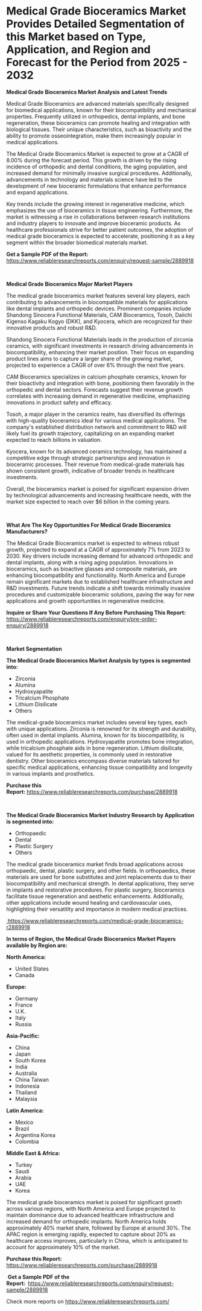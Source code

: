 <p><h1>Medical Grade Bioceramics Market Provides Detailed Segmentation of this Market based on Type, Application, and Region and Forecast for the Period from 2025 - 2032</h1></p><p><strong>Medical Grade Bioceramics Market Analysis and Latest Trends</strong></p>
<p><p>Medical Grade Bioceramics are advanced materials specifically designed for biomedical applications, known for their biocompatibility and mechanical properties. Frequently utilized in orthopedics, dental implants, and bone regeneration, these bioceramics can promote healing and integration with biological tissues. Their unique characteristics, such as bioactivity and the ability to promote osseointegration, make them increasingly popular in medical applications.</p><p>The Medical Grade Bioceramics Market is expected to grow at a CAGR of 8.00% during the forecast period. This growth is driven by the rising incidence of orthopedic and dental conditions, the aging population, and increased demand for minimally invasive surgical procedures. Additionally, advancements in technology and materials science have led to the development of new bioceramic formulations that enhance performance and expand applications.</p><p>Key trends include the growing interest in regenerative medicine, which emphasizes the use of bioceramics in tissue engineering. Furthermore, the market is witnessing a rise in collaborations between research institutions and industry players to innovate and improve bioceramic products. As healthcare professionals strive for better patient outcomes, the adoption of medical grade bioceramics is expected to accelerate, positioning it as a key segment within the broader biomedical materials market.</p></p>
<p><strong>Get a Sample PDF of the Report:&nbsp;</strong> <a href="https://www.reliableresearchreports.com/enquiry/request-sample/2889918?utm_campaign=3051&utm_medium=2&utm_source=Github&utm_content=ia&utm_term=14032025&utm_id=medical-grade-bioceramics">https://www.reliableresearchreports.com/enquiry/request-sample/2889918</a></p>
<p>&nbsp;</p>
<p><strong>Medical Grade Bioceramics Major Market Players</strong></p>
<p><p>The medical grade bioceramics market features several key players, each contributing to advancements in biocompatible materials for applications like dental implants and orthopedic devices. Prominent companies include Shandong Sinocera Functional Materials, CAM Bioceramics, Tosoh, Daiichi Kigenso Kagaku Kogyo (DKK), and Kyocera, which are recognized for their innovative products and robust R&D.</p><p>Shandong Sinocera Functional Materials leads in the production of zirconia ceramics, with significant investments in research driving advancements in biocompatibility, enhancing their market position. Their focus on expanding product lines aims to capture a larger share of the growing market, projected to experience a CAGR of over 6% through the next five years.</p><p>CAM Bioceramics specializes in calcium phosphate ceramics, known for their bioactivity and integration with bone, positioning them favorably in the orthopedic and dental sectors. Forecasts suggest their revenue growth correlates with increasing demand in regenerative medicine, emphasizing innovations in product safety and efficacy.</p><p>Tosoh, a major player in the ceramics realm, has diversified its offerings with high-quality bioceramics ideal for various medical applications. The company's established distribution network and commitment to R&D will likely fuel its growth trajectory, capitalizing on an expanding market expected to reach billions in valuation.</p><p>Kyocera, known for its advanced ceramics technology, has maintained a competitive edge through strategic partnerships and innovation in bioceramic processes. Their revenue from medical-grade materials has shown consistent growth, indicative of broader trends in healthcare investments.</p><p>Overall, the bioceramics market is poised for significant expansion driven by technological advancements and increasing healthcare needs, with the market size expected to reach over $6 billion in the coming years.</p></p>
<p>&nbsp;</p>
<p><strong>What Are The Key Opportunities For Medical Grade Bioceramics Manufacturers?</strong></p>
<p><p>The Medical Grade Bioceramics market is expected to witness robust growth, projected to expand at a CAGR of approximately 7% from 2023 to 2030. Key drivers include increasing demand for advanced orthopedic and dental implants, along with a rising aging population. Innovations in bioceramics, such as bioactive glasses and composite materials, are enhancing biocompatibility and functionality. North America and Europe remain significant markets due to established healthcare infrastructure and R&D investments. Future trends indicate a shift towards minimally invasive procedures and customizable bioceramic solutions, paving the way for new applications and growth opportunities in regenerative medicine.</p></p>
<p><strong>Inquire or Share Your Questions If Any Before Purchasing This Report:</strong> <a href="https://www.reliableresearchreports.com/enquiry/pre-order-enquiry/2889918?utm_campaign=3051&utm_medium=2&utm_source=Github&utm_content=ia&utm_term=14032025&utm_id=medical-grade-bioceramics">https://www.reliableresearchreports.com/enquiry/pre-order-enquiry/2889918</a></p>
<p>&nbsp;</p>
<p><strong>Market Segmentation</strong></p>
<p><strong>The Medical Grade Bioceramics Market Analysis by types is segmented into:</strong></p>
<p><ul><li>Zirconia</li><li>Alumina</li><li>Hydroxyapatite</li><li>Tricalcium Phosphate</li><li>Lithium Disilicate</li><li>Others</li></ul></p>
<p><p>The medical-grade bioceramics market includes several key types, each with unique applications. Zirconia is renowned for its strength and durability, often used in dental implants. Alumina, known for its biocompatibility, is used in orthopedic applications. Hydroxyapatite promotes bone integration, while tricalcium phosphate aids in bone regeneration. Lithium disilicate, valued for its aesthetic properties, is commonly used in restorative dentistry. Other bioceramics encompass diverse materials tailored for specific medical applications, enhancing tissue compatibility and longevity in various implants and prosthetics.</p></p>
<p><strong>Purchase this Report:&nbsp;</strong><a href="https://www.reliableresearchreports.com/purchase/2889918?utm_campaign=3051&utm_medium=2&utm_source=Github&utm_content=ia&utm_term=14032025&utm_id=medical-grade-bioceramics">https://www.reliableresearchreports.com/purchase/2889918</a></p>
<p>&nbsp;</p>
<p><strong>The Medical Grade Bioceramics Market Industry Research by Application is segmented into:</strong></p>
<p><ul><li>Orthopaedic</li><li>Dental</li><li>Plastic Surgery</li><li>Others</li></ul></p>
<p><p>The medical grade bioceramics market finds broad applications across orthopaedic, dental, plastic surgery, and other fields. In orthopaedics, these materials are used for bone substitutes and joint replacements due to their biocompatibility and mechanical strength. In dental applications, they serve in implants and restorative procedures. For plastic surgery, bioceramics facilitate tissue regeneration and aesthetic enhancements. Additionally, other applications include wound healing and cardiovascular uses, highlighting their versatility and importance in modern medical practices.</p></p>
<p><a href="https://www.reliableresearchreports.com/medical-grade-bioceramics-r2889918?utm_campaign=3051&utm_medium=2&utm_source=Github&utm_content=ia&utm_term=14032025&utm_id=medical-grade-bioceramics">&nbsp;https://www.reliableresearchreports.com/medical-grade-bioceramics-r2889918</a></p>
<p><strong>In terms of Region, the Medical Grade Bioceramics Market Players available by Region are:</strong></p>
<p>
    <p> <strong> North America: </strong>
        <ul>
            <li>United States</li>
            <li>Canada</li>
        </ul>
        </p> 
    <p> <strong> Europe: </strong>
        <ul>
            <li>Germany</li>
            <li>France</li>
            <li>U.K.</li>
            <li>Italy</li>
            <li>Russia</li>
        </ul>
        </p> 
    <p> <strong> Asia-Pacific: </strong>
        <ul>
            <li>China</li>
            <li>Japan</li>
            <li>South Korea</li>
            <li>India</li>
            <li>Australia</li>
            <li>China Taiwan</li>
            <li>Indonesia</li>
            <li>Thailand</li>
            <li>Malaysia</li>
        </ul>
        </p> 
    <p> <strong> Latin America: </strong>
        <ul>
            <li>Mexico</li>
            <li>Brazil</li>
            <li>Argentina Korea</li>
            <li>Colombia</li>
        </ul>
        </p> 
    <p> <strong> Middle East & Africa: </strong>
        <ul>
            <li>Turkey</li>
            <li>Saudi</li>
            <li>Arabia</li>
            <li>UAE</li>
            <li>Korea</li>
        </ul>
    </p>
    </p>
<p><p>The medical grade bioceramics market is poised for significant growth across various regions, with North America and Europe projected to maintain dominance due to advanced healthcare infrastructure and increased demand for orthopedic implants. North America holds approximately 40% market share, followed by Europe at around 30%. The APAC region is emerging rapidly, expected to capture about 20% as healthcare access improves, particularly in China, which is anticipated to account for approximately 10% of the market.</p></p>
<p><strong>Purchase this Report: </strong><a href="https://www.reliableresearchreports.com/purchase/2889918?utm_campaign=3051&utm_medium=2&utm_source=Github&utm_content=ia&utm_term=14032025&utm_id=medical-grade-bioceramics">https://www.reliableresearchreports.com/purchase/2889918</a></p>
<p>&nbsp;<strong>Get a Sample PDF of the Report:&nbsp;&nbsp;</strong><a href="https://www.reliableresearchreports.com/enquiry/request-sample/2889918?utm_campaign=3051&utm_medium=2&utm_source=Github&utm_content=ia&utm_term=14032025&utm_id=medical-grade-bioceramics">https://www.reliableresearchreports.com/enquiry/request-sample/2889918</a></p>
<p><strong></strong></p>
<p>Check more reports on <a href="https://www.reliableresearchreports.com/?utm_campaign=3051&utm_medium=2&utm_source=Github&utm_content=ia&utm_term=14032025&utm_id=medical-grade-bioceramics">https://www.reliableresearchreports.com/</a></p>